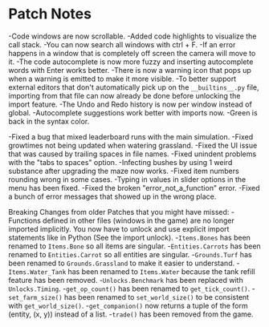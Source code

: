 # Patch Notes

-Code windows are now scrollable.
-Added code highlights to visualize the call stack.
-You can now search all windows with ctrl + F.
-If an error happens in a window that is completely off screen the camera will move to it.
-The code autocomplete is now more fuzzy and inserting autocomplete words with Enter works better.
-There is now a warning icon that pops up when a warning is emitted to make it more visible.
-To better support external editors that don't automatically pick up on the `__builtins__.py` file, importing from that file can now already be done before unlocking the import feature.
-The Undo and Redo history is now per window instead of global.
-Autocomplete suggestions work better with imports now.
-Green is back in the syntax color.

-Fixed a bug that mixed leaderboard runs with the main simulation.
-Fixed growtimes not being updated when watering grassland.
-Fixed the UI issue that was caused by trailing spaces in file names.
-Fixed unindent problems with the "tabs to spaces" option.
-Infecting bushes by using 1 weird substance after upgrading the maze now works.
-Fixed item numbers rounding wrong in some cases.
-Typing in values in slider options in the menu has been fixed.
-Fixed the broken "error_not_a_function" error.
-Fixed a bunch of error messages that showed up in the wrong place.

Breaking Changes from older Patches that you might have missed:
-Functions defined in other files (windows in the game) are no longer imported implicitly. You now have to unlock and use explicit import statements like in Python (See the import unlock).
-`Items.Bones` has been renamed to `Items.Bone` so all items are singular.
-`Entities.Carrots` has been renamed to `Entities.Carrot` so all entities are singular.
-`Grounds.Turf` has been renamed to `Grounds.Grassland` to make it easier to understand.
-`Items.Water_Tank` has been renamed to `Items.Water` because the tank refill feature has been removed.
-`Unlocks.Benchmark` has been replaced with `Unlocks.Timing`.
-`get_op_count()` has been renamed to `get_tick_count()`.
-`set_farm_size()` has been renamed to `set_world_size()` to be consistent with `get_world_size()`.
-`get_companion()` now returns a tuple of the form (entity, (x, y)) instead of a list.
-`trade()` has been removed from the game.